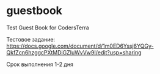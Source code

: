 # guestbook
Test Guest Book for CodersTerra

Тестовое задание:
https://docs.google.com/document/d/1m0ED6Yssj6YQGy-QkfZcn6hzggcPXtMDiGZIuWvVw9I/edit?usp=sharing

Срок выполнения 1-2 дня


